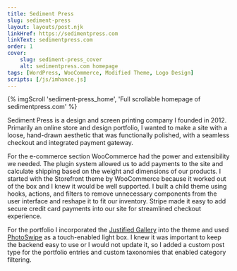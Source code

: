 ```yaml
---
title: Sediment Press
slug: sediment-press
layout: layouts/post.njk
linkHref: https://sedimentpress.com
linkText: sedimentpress.com
order: 1
cover:
    slug: sediment-press_cover
    alt: sedimentpress.com homepage
tags: [WordPress, WooCommerce, Modified Theme, Logo Design]
scripts: [/js/imhance.js]
---
```

{% imgScroll 'sediment-press_home', 'Full scrollable homepage of sedimentpress.com' %}

Sediment Press is a design and screen printing company I founded in 2012. Primarily an online store and design portfolio, I wanted to make a site with a loose, hand-drawn aesthetic that was functionally polished, with a seamless checkout and integrated payment gateway.

For the e-commerce section WooCommerce had the power and extensibility we needed. The plugin system allowed us to add payments to the site and calculate shipping based on the weight and dimensions of our products. I started with the Storefront theme by WooCommerce because it worked out of the box and I knew it would be well supported. I built a child theme using hooks, actions, and filters to remove unnecessary components from the user interface and reshape it to fit our inventory. Stripe made it easy to add secure credit card payments into our site for streamlined checkout experience.

For the portfolio I incorporated the [Justified Gallery](http://miromannino.github.io/Justified-Gallery/) into the theme and used [PhotoSwipe](https://photoswipe.com/) as a touch-enabled light box. I knew it was important to keep the backend easy to use or I would not update it, so I added a custom post type for the portfolio entries and custom taxonomies that enabled category filtering.
